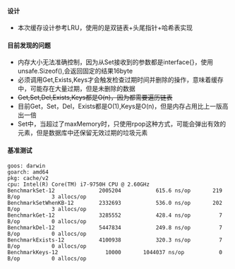 #### 设计
- 本次缓存设计参考LRU，使用的是双链表+头尾指针+哈希表实现


#### 目前发现的问题
- 内存大小无法准确控制，因为从Set接收到的参数都是interface{}，使用unsafe.Sizeof(),会返回固定的结果16byte
- 必须调用Get,Exists,Keys才会触发检查过期时间并删除的操作，意味着缓存中，可能存在大量过期，但是未删除的数据
- ~~Get,Set,Del,Exists,Keys都是O(n)，因为都需要遍历链表~~
- 目前Get，Set，Del，Exists都是O(1),Keys是O(n)，但是内存占用比上一版高出一倍
- Set中，当超过了maxMemory时，只使用rpop这种方式，可能会弹出有效的元素，但是数据库中还保留无效过期的垃圾元素
#### 基准测试
```
goos: darwin
goarch: amd64
pkg: cache/v2
cpu: Intel(R) Core(TM) i7-9750H CPU @ 2.60GHz
BenchmarkSet-12          	 2005204	       615.6 ns/op	     219 B/op	       3 allocs/op
BenchmarkSetWhenKB-12    	 2332693	       536.0 ns/op	     202 B/op	       3 allocs/op
BenchmarkGet-12          	 3285552	       428.4 ns/op	       7 B/op	       0 allocs/op
BenchmarkDel-12          	 5447834	       249.8 ns/op	       7 B/op	       0 allocs/op
BenchmarkExists-12       	 4100938	       320.3 ns/op	       7 B/op	       0 allocs/op
BenchmarkKeys-12         	   10000	   1044037 ns/op	       0 B/op	       0 allocs/op
```
